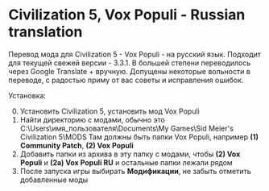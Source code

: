 # Civilization 5, Vox Populi - Russian translation
Перевод мода для Civilization 5 - Vox Populi - на русский язык.
Подходит для текущей свежей версии - 3.3.1.
В большей степени переводилось через Google Translate + вручную. Допущены некоторые вольности в переводе, с радостью приму от вас советы и исправления ошибок.

Установка:

0) Установить Civilization 5, установить мод Vox Populi
1) Найти директорию с модами, обычно это С:\Users\имя_пользователя\Documents\My Games\Sid Meier's Civilization 5\MODS
Там должны быть папки Vox Populi, например **(1) Community Patch**, **(2) Vox Populi**
2) Добавить папки из архива в эту папку с модами, чтобы **(2) Vox Populi** и **(2a) Vox Populi RU** и остальные папки лежали рядом
3) После запуска игры выбирать **Модификации**, не забыть отметить добавленные моды
